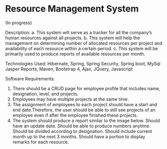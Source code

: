 # Resource Management System
(In progress)

Description:
a. This system will serve as a tracker for all the company’s human resources against all projects.
b. This system will help the management on determining number of allocated resources per project and availability of each resource within a certain period.
c. This system will be primarily used to produce reports of available resources per month.

Technologies Used:
Hibernate, Spring, Spring Security, Spring boot, MySql Jasper Reports, Maven, Bootstrap 4, Ajax, JQuery, Javascript

Software Requirements:
1. There should be a CRUD page for employee profile that includes name, designation, level, and projects.
2. Employees may have multiple projects at the same time.
3. The assignment of employees to each project should have a start and end date.Therefore, the user should be able to still see projects of an employee even if after the employee finished these projects.
4. The system should produce a report similar to the image below.
    Should have an update date.
    Should be able to produce numbers anytime.
    Should be divided according to designation.
    Should include current month up to the next 3 months.
    Should have a portion to display remarks for each resource.

